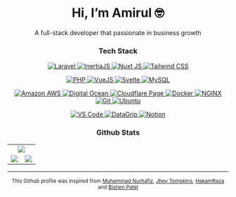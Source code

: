 <h1 align='center'>Hi, I’m Amirul 🤓</h1>

<p align='center'>
	A full-stack developer that passionate in business growth
</p>

<!-- <h3 align='center'><strong>What Do I Offer</strong></h3>

<table align="center">
	<tr>
		<td align="center" width="25%">
			<img src="https://cdn.popsy.co/images/https%3A%2F%2Fwww.notion.so%2Fimage%2Fhttps%253A%252F%252Fs3-us-west-2.amazonaws.com%252Fsecure.notion-static.com%252F71e8a617-8a52-426d-a074-d873980a4490%252Fcoding.png%3Ftable%3Dblock%26id%3D7a43fe3c-b251-4d66-acab-7e5d3c3ea3da%26cache%3Dv2?width=1500&optimizer=image" align="center" width="50%" />
			<p align='center'>
				Web Development
			</p>
		</td>
		<td align="center" width="25%">
			<img src="https://cdn.popsy.co/images/https%3A%2F%2Fwww.notion.so%2Fimage%2Fhttps%253A%252F%252Fs3-us-west-2.amazonaws.com%252Fsecure.notion-static.com%252F9feff946-bb6e-4215-8a51-1ae5fc22a273%252Fapi.png%3Ftable%3Dblock%26id%3D02163001-cbee-49c7-8470-86f901a4a33a%26cache%3Dv2?width=1500&optimizer=image" align="center" width="50%" />
			<p align='center'>
				API Integration
			</p>
		</td>
		<td align="center" width="25%">
			<img src="https://cdn.popsy.co/images/https%3A%2F%2Fwww.notion.so%2Fimage%2Fhttps%253A%252F%252Fs3-us-west-2.amazonaws.com%252Fsecure.notion-static.com%252Ff78e0209-65c1-4772-ab34-c1d8d2d8c45f%252Fchecklist.png%3Ftable%3Dblock%26id%3D943b6a02-d768-4956-b845-249fe68a1f62%26cache%3Dv2?width=1500&optimizer=image" align="center" width="50%" />
			<p align='center'>
				Automation Test
			</p>
		</td>
		<td align="center" width="25%">
			<img src="https://cdn.popsy.co/images/https%3A%2F%2Fwww.notion.so%2Fimage%2Fhttps%253A%252F%252Fs3-us-west-2.amazonaws.com%252Fsecure.notion-static.com%252F0d270ad5-762c-4057-9ea0-5a53a5549013%252Fservers.png%3Ftable%3Dblock%26id%3Dc43a9f4a-6d0d-400e-898b-51b65d0e5974%26cache%3Dv2?width=1500&optimizer=image" align="center" width="50%" />
			<p align='center'>
				Server Deployment
			</p>
		</td>
	</tr>
</table> -->

<h3 align='center'><strong>Tech Stack</strong></h3>

<!-- Framework-->

<p align='center'>
	<a href="https://laravel.com" target="_blank">
		<img alt="Laravel" src="https://img.shields.io/badge/Laravel-%23fd1303.svg?style=for-the-badge&logo=laravel&logoColor=white"/>
	</a>
	<a href="https://inertiajs.com/" target="_blank">
		<img alt="InertiaJS" src="https://img.shields.io/badge/Inertia_JS-%239553E9.svg?style=for-the-badge&logo=inertia&logoColor=white"/>
	</a>
	<a href="https://tailwindcss.com/" target="_blank">
		<img alt="Nuxt JS" src="https://img.shields.io/badge/Nuxt_JS-%2300DC82.svg?style=for-the-badge&logo=nuxtdotjs&logoColor=white"/>
	</a>
	<a href="https://tailwindcss.com/" target="_blank">
		<img alt="Tailwind CSS" src="https://img.shields.io/badge/Tailwind_CSS-%2306B6D4.svg?style=for-the-badge&logo=tailwind-css&logoColor=white"/>
	</a>
</p>

<!-- Languages-->

<p align='center'>
	<a href="https://www.php.net/" target="_blank">
 		<img alt="PHP" src="https://img.shields.io/badge/php-%23777BB4.svg?style=for-the-badge&logo=php&logoColor=white"/>
	</a>
	<a href="https://vuejs.org/" target="_blank">
		<img alt="VueJS" src="https://img.shields.io/badge/VueJS-%234FC08D.svg?style=for-the-badge&logo=vuedotjs&logoColor=white"/>
	</a>
	<a href="https://svelte.dev/" target="_blank">
		<img alt="Svelte" src="https://img.shields.io/badge/Svelte-%23FF3E00.svg?style=for-the-badge&logo=svelte&logoColor=white"/>
	</a>
	<a href="https://mysql.com/" target="_blank">
		<img alt="MySQL" src="https://img.shields.io/badge/MySQL-%23f29111.svg?style=for-the-badge&logo=mysql&logoColor=white" />
	</a>
	<!-- <a href="https://go.dev/" target="_blank">
 		<img alt="Go" src="https://img.shields.io/badge/go-%2300ADD8.svg?style=for-the-badge&logo=go&logoColor=white"/> 
	</a> -->
</p>

<!-- Cloud Service -->

<p align='center'>
	<a href="https://aws.amazon.com/" target="_blank">
		<img alt="Amazon AWS" src="https://img.shields.io/badge/aws-%23232F3E.svg?style=for-the-badge&logo=amazon-aws&logoColor=white"/>
	</a>
	<a href="https://www.digitalocean.com/" target="_blank">
		<img alt="Digital Ocean" src="https://img.shields.io/badge/digital_ocean-%230080FF.svg?style=for-the-badge&logo=digitalocean&logoColor=white"/>
	</a>
	<a href="https://pages.cloudflare.com/" target="_blank">
		<img alt="Cloudflare Page" src="https://img.shields.io/badge/CloudFlare_Pages-%23F38020.svg?style=for-the-badge&logo=cloudflarepages&logoColor=white"/>
	</a>
	<a href="https://docker.com/" target="_blank">
		<img alt="Docker" src="https://img.shields.io/badge/Docker-%232496ED.svg?style=for-the-badge&logo=docker&logoColor=white" />
	</a>
	<a href="https://nginx.com/" target="_blank">
		<img alt="NGINX" src="https://img.shields.io/badge/NGINX-%23009639.svg?style=for-the-badge&logo=nginx&logoColor=white" />
	</a>
	<a href="https://git-scm.com/" target="_blank">
		<img alt="Git" src="https://img.shields.io/badge/Git-%23E44C30.svg?style=for-the-badge&logo=git&logoColor=white"/>
	</a>
	<a href="https://ubuntu.com/" target="_blank">
		<img alt="Ubuntu" src="https://img.shields.io/badge/Ubuntu-%23E95420.svg?style=for-the-badge&logo=Ubuntu&logoColor=white"/>
	</a>
	<!-- <a href="https://runcloud.io/" target="_blank">
	 	<img alt="RunCloud" src="https://img.shields.io/badge/runcloud-%23232F3E.svg?style=for-the-badge&logo=runcloud&logoColor=white"/>
	</a> -->
</p>

<!-- Tools-->

<p align='center'>
	<a href="https://code.visualstudio.com/" target="_blank">
		<img alt="VS Code" src="https://img.shields.io/badge/VS_Code-%23007ACC.svg?style=for-the-badge&logo=visual-studio-code&logoColor=white"/>
	</a>
	<a href="https://www.jetbrains.com/datagrip/" target="_blank">
		<img alt="DataGrip" src="https://img.shields.io/badge/datagrip-%23000000.svg?style=for-the-badge&logo=datagrip&logoColor=white"/>
	</a>
	<a href="https://www.notion.so/" target="_blank">
		<img alt="Notion" src="https://img.shields.io/badge/notion-%23000000.svg?style=for-the-badge&logo=notion&logoColor=white"/>
	</a>
</p>

<h3 align='center'><strong>Github Stats</strong></h3>

<table align="center">
	<tr>
		<td align="center" width="100%" colspan="2">
			<img src="https://github-readme-streak-stats.herokuapp.com/?user=naimsolong&hide_border=true&layout=compact" align="center" />
		</td>
	</tr>
	<tr>
		<td align="center" width="50%">
			<img src="https://github-readme-stats.vercel.app/api/top-langs/?username=naimsolong&hide_border=true&layout=compact&hide=Blade&langs_count=10" align="center" />
		</td>  
		<td align="center" width="50%">
			<img src="https://github-readme-stats.vercel.app/api?username=naimsolong&show_icons=true&count_private=true&hide_border=true" align="center" />
		</td>
	</tr>
</table>

---

<p align="center">
	<sub>This Github profile was inspired from <a href="https://github.com/kurkurzz" target="_blank">Muhammad Nurhafiz</a>, <a href="https://github.com/jh3y" target="_blank">Jhey Tompkins</a>, <a href="https://github.com/HakamRaza" target="_blank">HakamRaza</a> and <a href="https://github.com/patelzz007" target="_blank">Bishen Patel</a></sub>
</p>
